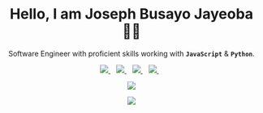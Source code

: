 <h1 align='center'>Hello, I am Joseph Busayo Jayeoba 👋🏾</h1>

<p align='center'>Software Engineer with proficient skills working with <b><code>JavaScript</code></b> & <b><code>Python</code></b>.</p>


<p align='center'>
	<a href="https://wa.me/2348101843015?text=Hello Joseph!" target="_blank">
	<img src="https://img.shields.io/badge/WHATSAPP-%2325D366.svg?&style=for-the-badge&logo=whatsapp&logoColor=white" />
	</a>&nbsp;&nbsp;
	<a href="https://twitter.com/josephbusayo9" target="_blank">
	<img src="https://img.shields.io/badge/twitter-%231DA1F2.svg?&style=for-the-badge&logo=twitter&logoColor=white" />
	</a>&nbsp;&nbsp;
	<a href="https://www.linkedin.com/in/josephbusayo/" target="_blank">
	<img src="https://img.shields.io/badge/linkedin-%230077B5.svg?&style=for-the-badge&logo=linkedin&logoColor=white" />
	</a>&nbsp;&nbsp;
	<a href="mailto:busayojoseph123@gmail.com" target="_blank">
	<img src="https://img.shields.io/badge/email me-%23D14836.svg?&style=for-the-badge&logo=gmail&logoColor=white" />
	</a>&nbsp;&nbsp
</p>

<p align='center'>
<img src = "https://github-readme-stats.vercel.app/api/top-langs/?username=josephbusayo&hide=css,html&theme=blue-green">
</p>

<p align='center'>
<img src= "https://github-readme-stats.vercel.app/api?username=JosephBusayo&show_icons=true&theme=radical">
</p>

<!---
---

<img src="https://res.cloudinary.com/devtosxn/image/upload/v1624533364/Github%20Technologies%20Icon/html_logo_syiccr.png" alt="HTML Logo" width="80" height="80"/> <img src="https://res.cloudinary.com/devtosxn/image/upload/v1624533230/Github%20Technologies%20Icon/css_logo_g4xflr.png" alt="CSS Logo" width="80" height="80"/>  <img src="https://res.cloudinary.com/devtosxn/image/upload/v1624533230/Github%20Technologies%20Icon/logo-javascript_qkhddj.svg" alt="Javascript Logo" width="80" height="80"/> <img src="https://res.cloudinary.com/devtosxn/image/upload/v1624533232/Github%20Technologies%20Icon/python-4_m3odco.svg" alt="Python Logo" width="80" height="80"/> <img src="https://res.cloudinary.com/devtosxn/image/upload/v1624533615/Github%20Technologies%20Icon/django-drf_logo_w0n5uk.png" alt="Django x DRF Logo" width="200" height="80"/> <img src="https://res.cloudinary.com/devtosxn/image/upload/v1624533232/Github%20Technologies%20Icon/react-2_alfxek.svg" alt="React Logo" width="80" height="80"/> <img src="https://res.cloudinary.com/devtosxn/image/upload/v1624533233/Github%20Technologies%20Icon/sass-1_ergued.svg" alt="Sass Logo" width="80" height="80"/> <img src="https://res.cloudinary.com/devtosxn/image/upload/v1624533229/Github%20Technologies%20Icon/bootstrap-4_glny1p.svg" alt="Bootstrap Logo" width="80" height="80"/>
<img src="https://res.cloudinary.com/devtosxn/image/upload/v1624533231/Github%20Technologies%20Icon/material-ui-1_eb9sqf.svg" alt="Material UI Logo" width="80" height="80"/>
<img src="https://res.cloudinary.com/devtosxn/image/upload/v1624533229/Github%20Technologies%20Icon/figma-1_ufzkdd.svg" alt="Figma Logo" width="80" height="80"/>
<img src="https://res.cloudinary.com/devtosxn/image/upload/v1624533229/Github%20Technologies%20Icon/adobe-xd-1_avzw0c.svg" alt="Adobe XD Logo" width="80" height="80"/>


---
--->

<!---
Here are some ideas to get you started:

- 🔭 I’m currently working on ...
- 🌱 I’m currently learning ...
- 👯 I’m looking to collaborate on ...
- 🤔 I’m looking for help with ...
- 💬 Ask me about ...
- 📫 How to reach me: ...
- 😄 Pronouns: ...
- ⚡ Fun fact: ...

--->